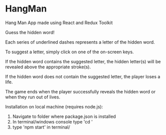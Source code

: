 # HangMan

Hang Man App made using React and Redux Toolkit

Guess the hidden word!

Each series of underlined dashes represents a letter of the hidden word.

To suggest a letter, simply click on one of the on-screen keys.

If the hidden word contains the suggested letter, the hidden letter(s) will be revealed above the appropriate stroke(s).

If the hidden word does not contain the suggested letter, the player loses a life.

The game ends when the player successfully reveals the hidden word or when they run out of lives.

Installation on local machine (requires node.js):

1. Navigate to folder where package.json is installed
2. In terminal/windows console type 'cd <project location>'
2. type 'npm start' in terminal/



